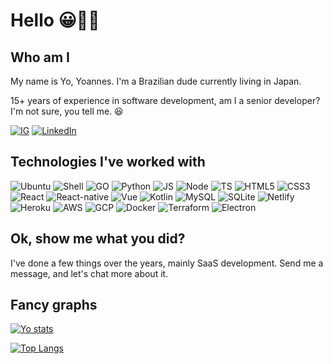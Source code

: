 # Hello 😀👋🏼

## Who am I

My name is Yo, Yoannes. I'm a Brazilian dude currently living in Japan.

15+ years of experience in software development, am I a senior developer? I'm not sure, you tell me. 😆

[![IG](https://img.shields.io/badge/Instagram-red)](https://www.instagram.com/yoyonobouken)
[![LinkedIn](https://img.shields.io/badge/LinkedIn-blue)](https://www.linkedin.com/in/yoannes)

## Technologies I've worked with

![Ubuntu](https://img.shields.io/badge/Ubuntu-E95420?style=for-the-badge&logo=ubuntu&logoColor=white)
![Shell](https://img.shields.io/badge/Shell_Script-121011?style=for-the-badge&logo=gnu-bash&logoColor=white)
![GO](https://img.shields.io/badge/Go-00ADD8?style=for-the-badge&logo=go&logoColor=white)
![Python](https://img.shields.io/badge/Python-14354C?style=for-the-badge&logo=python&logoColor=white)
![JS](https://img.shields.io/badge/JavaScript-F7DF1E?style=for-the-badge&logo=javascript&logoColor=black)
![Node](https://img.shields.io/badge/Node.js-43853D?style=for-the-badge&logo=node.js&logoColor=white)
![TS](https://img.shields.io/badge/TypeScript-007ACC?style=for-the-badge&logo=typescript&logoColor=white)
![HTML5](https://img.shields.io/badge/HTML5-E34F26?style=for-the-badge&logo=html5&logoColor=white)
![CSS3](https://img.shields.io/badge/CSS3-1572B6?style=for-the-badge&logo=css3&logoColor=white)
![React](https://img.shields.io/badge/React-20232A?style=for-the-badge&logo=react&logoColor=61DAFB)
![React-native](https://img.shields.io/badge/React_Native-20232A?style=for-the-badge&logo=react&logoColor=61DAFB)
![Vue](https://img.shields.io/badge/Vue.js-35495E?style=for-the-badge&logo=vue.js&logoColor=4FC08D)
![Kotlin](https://img.shields.io/badge/Kotlin-0095D5?&style=for-the-badge&logo=kotlin&logoColor=white)
![MySQL](https://img.shields.io/badge/MySQL-00000F?style=for-the-badge&logo=mysql&logoColor=white)
![SQLite](https://img.shields.io/badge/SQLite-07405E?style=for-the-badge&logo=sqlite&logoColor=white)
![Netlify](https://img.shields.io/badge/Netlify-00C7B7?style=for-the-badge&logo=netlify&logoColor=white)
![Heroku](https://img.shields.io/badge/Heroku-430098?style=for-the-badge&logo=heroku&logoColor=white)
![AWS](https://img.shields.io/badge/Amazon_AWS-232F3E?style=for-the-badge&logo=amazon-aws&logoColor=white)
![GCP](https://img.shields.io/badge/Google_Cloud-4285F4?style=for-the-badge&logo=google-cloud&logoColor=white)
![Docker](https://img.shields.io/badge/docker-black?logo=docker&style=for-the-badge)
![Terraform](https://img.shields.io/badge/terraform-black?logo=terraform&style=for-the-badge)
![Electron](https://img.shields.io/badge/Electron-2f3241?logo=electron&style=for-the-badge)

## Ok, show me what you did?

I've done a few things over the years, mainly SaaS development. Send me a message, and let's chat more about it.

## Fancy graphs
[![Yo stats](https://github-readme-stats.vercel.app/api?username=yoannes&count_private=true&show_icons=true&theme=dracula)](https://github.com/yoannes)

[![Top Langs](https://github-readme-stats.vercel.app/api/top-langs/?username=yoannes&layout=compact&theme=dracula)](https://github.com/yoannes/github-readme-stats)
